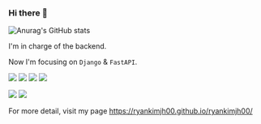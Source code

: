 ### Hi there 👋
![Anurag's GitHub stats](https://github-readme-stats.vercel.app/api?username=ryankimjh00&show_icons=true&theme=tokyonight)

I'm in charge of the backend.

Now I'm focusing on `Django` & `FastAPI`.


<img src="https://img.shields.io/badge/Python-3776AB?style=plastic&logo=Python&logoColor=white"> <img src="https://img.shields.io/badge/HTML-E34F26?style=plastic&logo=HTML&logoColor=white"> <img src="https://img.shields.io/badge/CSS-1572B6?style=plastic&logo=CSS&logoColor=white"> <img src="https://img.shields.io/badge/JavaScript-F7DF1E?style=plastic&logo=JavaScript&logoColor=white">

<img src="https://img.shields.io/badge/Django-092E20?style=plastic&logo=Django&logoColor=white">
<img src="https://img.shields.io/badge/FastAPI-009688?style=plastic&logo=FastAPI&logoColor=white">



For more detail, visit my page https://ryankimjh00.github.io/ryankimjh00/

